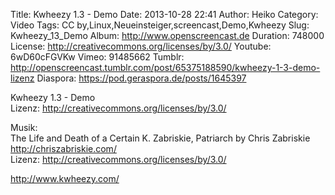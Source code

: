 Title: Kwheezy 1.3 - Demo
Date: 2013-10-28 22:41
Author: Heiko
Category: Video
Tags: CC by,Linux,Neueinsteiger,screencast,Demo,Kwheezy
Slug: Kwheezy_13_Demo
Album: http://www.openscreencast.de
Duration: 748000
License: http://creativecommons.org/licenses/by/3.0/
Youtube: 6wD60cFGVKw
Vimeo: 91485662
Tumblr: http://openscreencast.tumblr.com/post/65375188590/kwheezy-1-3-demo-lizenz
Diaspora: https://pod.geraspora.de/posts/1645397

Kwheezy 1.3 - Demo  
Lizenz: <http://creativecommons.org/licenses/by/3.0/>  
  
Musik:  
The Life and Death of a Certain K. Zabriskie, Patriarch by Chris Zabriskie
<http://chriszabriskie.com/>  
Lizenz: <http://creativecommons.org/licenses/by/3.0/>  
  
<http://www.kwheezy.com/>

